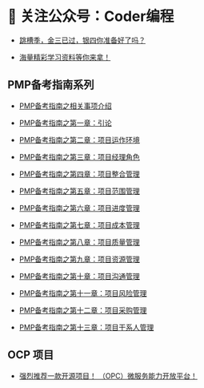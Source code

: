 # :mega: 关注公众号：Coder编程

- [跳槽季，金三已过，银四你准备好了吗？](https://mp.weixin.qq.com/s?__biz=MzIwMTg3NzYyOA==&tempkey=MTAwNV9pZ0ZkaFlDK3JrQ01iaTVmR0NySkJVRFk5a1YyX1FTbXVOY3JFUXFJY0NtQ3JIYjhPY1Z3eGdNLUZCdTEtZWkwbXdMa0J6alpKUG12US1hWG5saXhKTmJFV09GbEhtQlRDa3YtMUZsWTFkRG9yTUl3UWU5NkZtOWlSRElWYV8xb0t0LXpscGNBSnRJTF9vYXc0U2VUazBsMmpfQTcwa1dRbTlkaE5Bfn4%3D&chksm=16e6703d2191f92b840943fd0fa971f3cb8a399f16a3b855751e314bf4f7d8cedf692112af13#rd)


- [海量精彩学习资料等你来拿！]()


## PMP备考指南系列

- [PMP备考指南之相关事项介绍](https://mp.weixin.qq.com/s?__biz=MzIwMTg3NzYyOA==&mid=2247483746&idx=1&sn=05b6bdc1c46e535027ce8c65715c4c30&chksm=96e67071a191f967633b46f7c2f11e1934b7569abe2d74c008e7b076e8bb4281753636a91232&token=1664462808&lang=zh_CN#rd)


- [PMP备考指南之第一章：引论](https://mp.weixin.qq.com/s?__biz=MzIwMTg3NzYyOA==&mid=2247483751&idx=1&sn=d25153700d9a167ef6b577ff008b0cc2&chksm=96e67074a191f962c61eadfc7df86264e75430c695af145ca12450af6aff81ea70f13e703fd3&token=267633840&lang=zh_CN#rd)


- [PMP备考指南之第二章：项目运作环境](https://mp.weixin.qq.com/s?__biz=MzIwMTg3NzYyOA==&mid=2247483757&idx=1&sn=aa8960891e2f829310e4ba7056e1e53a&chksm=96e6707ea191f96815965ffb1d8b8aa234f19e09addd8f773311d5a35995cdacffc35c77be3b&token=267633840&lang=zh_CN#rd)
 

- [PMP备考指南之第三章：项目经理角色](https://mp.weixin.qq.com/s?__biz=MzIwMTg3NzYyOA==&mid=2247483790&idx=1&sn=21d48b52547121878dc10338840116f7&scene=19&token=267633840&lang=zh_CN#wechat_redirect) 


- [PMP备考指南之第四章：项目整合管理](https://mp.weixin.qq.com/s?__biz=MzIwMTg3NzYyOA==&mid=2247483798&idx=1&sn=29a60203e33406b72f5933f111f01e3f&chksm=96e67085a191f993e23fed328b8caf1f761e905bed5f85ccbaa9bf8f47495263cf041e0ba152&token=267633840&lang=zh_CN#rd) 


- [PMP备考指南之第五章：项目范围管理](https://mp.weixin.qq.com/s?__biz=MzIwMTg3NzYyOA==&mid=2247483802&idx=1&sn=cf2f367567d8b0afdfbb28205adbd16c&chksm=96e67089a191f99f41b4bd0cc18bd70b5d91c5486fd91ba08618e93734d949f8d9e396893a30&token=267633840&lang=zh_CN#rd) 


- [PMP备考指南之第六章：项目进度管理](https://mp.weixin.qq.com/s?__biz=MzIwMTg3NzYyOA==&mid=2247483806&idx=1&sn=00628bb912ec96cb0e5700101f751683&chksm=96e6708da191f99b9bb145a76e528ed0d09eed881b5554cb4e54a1f884cfb154b706b698060c&token=267633840&lang=zh_CN#rd) 


- [PMP备考指南之第七章：项目成本管理](https://mp.weixin.qq.com/s?__biz=MzIwMTg3NzYyOA==&mid=2247483810&idx=1&sn=4ba72b234fdd8ea99665db2099c90a0b&chksm=96e670b1a191f9a70a80a8bc267ca2b74857920f4760e601e70b5997262ab3558acb10b3d505&token=267633840&lang=zh_CN#rd) 


- [PMP备考指南之第八章：项目质量管理](https://mp.weixin.qq.com/s?__biz=MzIwMTg3NzYyOA==&mid=2247483814&idx=1&sn=927c309793ec2879683e9638ee5cdfb0&chksm=96e670b5a191f9a3807a859119e3c36ea94d1476de2f195961c5c2cb944c4ef3104ffec720c7&token=267633840&lang=zh_CN#rd) 


- [PMP备考指南之第九章：项目资源管理](https://mp.weixin.qq.com/s?__biz=MzIwMTg3NzYyOA==&mid=2247483824&idx=1&sn=cf5a0b481554d1b9a4c0497062f662b9&chksm=96e670a3a191f9b560ab2a6e18525fd3c68ddc776cacbb1df637b414115ee8825898146056ee&token=267633840&lang=zh_CN#rd) 


- [PMP备考指南之第十章：项目沟通管理]() 


- [PMP备考指南之第十一章：项目风险管理]() 


- [PMP备考指南之第十二章：项目采购管理]() 


- [PMP备考指南之第十三章：项目干系人管理]() 



## OCP 项目

- [强烈推荐一款开源项目！ （OPC）微服务能力开放平台！](https://mp.weixin.qq.com/s?__biz=MzIwMTg3NzYyOA==&mid=2247483820&idx=1&sn=7ef4c4db71a923a2400b079e2692d7c6&scene=19&token=267633840&lang=zh_CN#wechat_redirect) 


